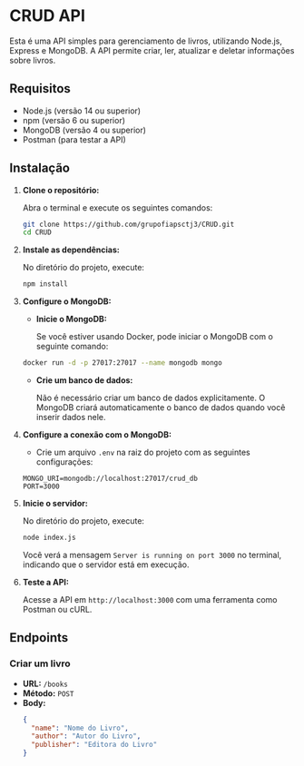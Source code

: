 # CRUD API

Esta é uma API simples para gerenciamento de livros, utilizando Node.js, Express e MongoDB. A API permite criar, ler, atualizar e deletar informações sobre livros.

## Requisitos

- Node.js (versão 14 ou superior)
- npm (versão 6 ou superior)
- MongoDB (versão 4 ou superior)
- Postman (para testar a API)

## Instalação

1. **Clone o repositório:**

    Abra o terminal e execute os seguintes comandos:

    ```bash
    git clone https://github.com/grupofiapsctj3/CRUD.git
    cd CRUD
    ```

2. **Instale as dependências:**

    No diretório do projeto, execute:

    ```bash
    npm install
    ```

3. **Configure o MongoDB:**

   - **Inicie o MongoDB:**

     Se você estiver usando Docker, pode iniciar o MongoDB com o seguinte comando:

    ```bash
    docker run -d -p 27017:27017 --name mongodb mongo
    ```

   - **Crie um banco de dados:**

     Não é necessário criar um banco de dados explicitamente. O MongoDB criará automaticamente o banco de dados quando você inserir dados nele.

4. **Configure a conexão com o MongoDB:**

   - Crie um arquivo `.env` na raiz do projeto com as seguintes configurações:

    ```env
    MONGO_URI=mongodb://localhost:27017/crud_db
    PORT=3000
    ```

5. **Inicie o servidor:**

    No diretório do projeto, execute:

    ```bash
    node index.js
    ```

    Você verá a mensagem `Server is running on port 3000` no terminal, indicando que o servidor está em execução.

6. **Teste a API:**

    Acesse a API em `http://localhost:3000` com uma ferramenta como Postman ou cURL.

## Endpoints

### Criar um livro

- **URL:** `/books`
- **Método:** `POST`
- **Body:**
  ```json
  {
    "name": "Nome do Livro",
    "author": "Autor do Livro",
    "publisher": "Editora do Livro"
  }
